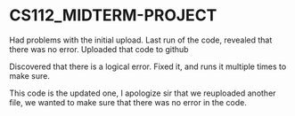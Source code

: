 # CS112_MIDTERM-PROJECT

Had problems with the initial upload.
Last run of the code, revealed that there was no error.
Uploaded that code to github 

Discovered that there is a logical error.
Fixed it, and runs it multiple times to make sure. 

This code is the updated one, I apologize sir that we reuploaded another file, we wanted to make sure that there was no error in the code. 
